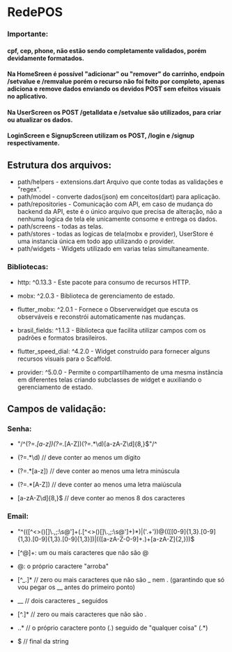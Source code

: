 # RedePOS

### Importante:
#### cpf, cep, phone, não estão sendo completamente validados, porém devidamente formatados.
#### Na HomeSreen é possível "adicionar" ou "remover" do carrinho, endpoin /setvalue e /remvalue porém o recurso não foi feito por completo, apenas adiciona e remove dados enviando os devidos POST sem efeitos visuais no aplicativo.
#### Na UserScreen os POST /getalldata e /setvalue são utilizados, para criar ou atualizar os dados.
#### LoginScreen e SignupScreen utilizam os POST, /login e /signup respectivamente.


## Estrutura dos arquivos:
- path/helpers - extensions.dart Arquivo que conte todas as validações e "regex".
- path/model - converte dados(json) em conceitos(dart) para aplicação.
- path/repositories - Comunicação com API, em caso de mudança do backend da API, este é o único arquivo que precisa de alteração, não a nenhuma logica de tela ele unicamente consome e entrega os dados.
- path/screens - todas as telas.
- path/stores - todas as logicas de tela(mobx e provider), UserStore é uma instancia única em todo app utilizando o provider.
- path/widgets - Widgets utilizado em varias telas simultaneamente.

### Bibliotecas:
- http: ^0.13.3  - Este pacote para consumo de recursos HTTP.

- mobx: ^2.0.3 - Biblioteca de gerenciamento de estado.

- flutter_mobx: ^2.0.1 - Fornece o Observerwidget que escuta os observáveis e reconstrói automaticamente nas mudanças.

- brasil_fields: ^1.1.3 - Biblioteca que facilita utilizar campos com os padrões e formatos brasileiros.

- flutter_speed_dial: ^4.2.0 - Widget construído para fornecer alguns recursos visuais para o Scaffold.

- provider: ^5.0.0 - Permite o compartilhamento de uma mesma instância em diferentes telas criando subclasses de widget e auxiliando o gerenciamento de estado.

## Campos de validação:

### Senha:
 - "/^(?=.*[a-z])(?=.*[A-Z])(?=.*\d)[a-zA-Z\d]{8,}$"/^
 
  - (?=.*\d) // deve conter ao menos um dígito
  
  - (?=.*[a-z]) // deve conter ao menos uma letra minúscula
  
  - (?=.*[A-Z])  // deve conter ao menos uma letra maiúscula
  
  - [a-zA-Z\d]{8,}$  // deve conter ao menos 8 dos caracteres
  


### Email:

- "^(([^<>()[\]\\.,;:\s@\']+(\.[^<>()[\]\\.,;:\s@\']+)*)|(\'.+\'))@((\[[0-9]{1,3}\.[0-9]{1,3}\.[0-9]{1,3}\.[0-9]{1,3}\])|(([a-zA-Z\-0-9]+\.)+[a-zA-Z]{2,}))$

- [^@]+: um ou mais caracteres que não são @

- @: o próprio caractere "arroba"

- [^_.]* // zero ou mais caracteres que não são _ nem . (garantindo que só vou pegar os __ antes do primeiro ponto)

- __ // dois caracteres _ seguidos 

- [^.]* // zero ou mais caracteres que não são .

- \..* // o próprio caractere ponto (\.) seguido de "qualquer coisa" (.*)

- $ // final da string







 
